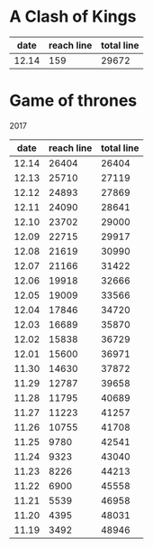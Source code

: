 



A Clash of Kings
================

date   | reach line | total line
-------|------------|------------
12.14  |   159      |  29672



Game of thrones
================

2017

date   | reach line | total line
-------|------------|------------
12.14  | 26404      |  26404
12.13  | 25710      |  27119
12.12  | 24893      |  27869
12.11  | 24090      |  28641
12.10  | 23702      |  29000
12.09  | 22715      |  29917
12.08  | 21619      |  30990
12.07  | 21166      |  31422
12.06  | 19918      |  32666
12.05  | 19009      |  33566
12.04  | 17846      |  34720
12.03  | 16689      |  35870 
12.02  | 15838      |  36729
12.01  | 15600      |  36971
11.30  | 14630      |  37872
11.29  | 12787      |  39658
11.28  | 11795      |  40689
11.27  | 11223      |  41257
11.26  | 10755      |  41708
11.25  | 9780       |  42541
11.24  | 9323       |  43040
11.23  | 8226       |  44213
11.22  | 6900       |  45558
11.21  | 5539       |  46958
11.20  | 4395       |  48031
11.19  | 3492       |  48946

